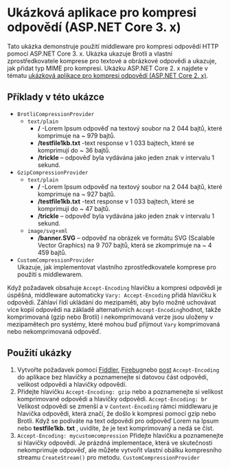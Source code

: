 # <a name="response-compression-sample-application-aspnet-core-3x"></a>Ukázková aplikace pro kompresi odpovědí (ASP.NET Core 3. x)

Tato ukázka demonstruje použití middleware pro kompresi odpovědí HTTP pomocí ASP.NET Core 3. x. Ukázka ukazuje Brotli a vlastní zprostředkovatele komprese pro textové a obrázkové odpovědi a ukazuje, jak přidat typ MIME pro kompresi. Ukázku ASP.NET Core 2. x najdete v tématu [ukázková aplikace pro kompresi odpovědí (ASP.NET Core 2. x)](https://github.com/aspnet/AspNetCore.Docs/tree/master/aspnetcore/performance/response-compression/samples/2.x).

## <a name="examples-in-this-sample"></a>Příklady v této ukázce

* `BrotliCompressionProvider`
  * `text/plain`
    * **/** -Lorem Ipsum odpověď na textový soubor na 2 044 bajtů, které komprimuje na ~ 979 bajtů.
    * **/testfile1kb.txt** -text response v 1 033 bajtech, které se komprimují do ~ 36 bajtů.
    * **/trickle** – odpověď byla vydávána jako jeden znak v intervalu 1 sekund.
* `GzipCompressionProvider`
  * `text/plain`
    * **/** -Lorem Ipsum odpověď na textový soubor na 2 044 bajtů, které komprimuje na ~ 927 bajtů.
    * **/testfile1kb.txt** -text response v 1 033 bajtech, které se komprimují do ~ 47 bajtů.
    * **/trickle** – odpověď byla vydávána jako jeden znak v intervalu 1 sekund.
  * `image/svg+xml`
    * **/banner.SVG** – odpověď na obrázek ve formátu SVG (Scalable Vector Graphics) na 9 707 bajtů, která se zkomprimuje na ~ 4 459 bajtů.
* `CustomCompressionProvider`<br>Ukazuje, jak implementovat vlastního zprostředkovatele komprese pro použití s middlewarem.

Když požadavek obsahuje `Accept-Encoding` hlavičku a kompresi odpovědi je úspěšná, middleware automaticky `Vary: Accept-Encoding` přidá hlavičku k odpovědi. Záhlaví řídí ukládání do mezipaměti, aby bylo možné uchovávat více kopií odpovědi na základě alternativních `Accept-Encoding`hodnot, takže komprimovaná (gzip nebo Brotli) i nekomprimovaná verze jsou uloženy v mezipamětech pro systémy, které mohou buď přijmout `Vary` komprimovaná nebo nekomprimovaná odpověď.

## <a name="use-the-sample"></a>Použití ukázky

1. Vytvořte požadavek pomocí [Fiddler](https://www.telerik.com/fiddler), [Firebug](https://getfirebug.com/)nebo [post](https://www.getpostman.com/) `Accept-Encoding` do aplikace bez hlavičky a poznamenejte si datovou část odpovědi, velikost odpovědi a hlavičky odpovědí.
1. Přidejte hlavičku `Accept-Encoding: gzip` nebo a poznamenejte si velikost komprimované odpovědi a hlavičky odpovědi. `Accept-Encoding: br` Velikost odpovědi se zmenší a v `Content-Encoding` rámci middlewaru je hlavička odpovědi, která značí, že došlo k kompresi pomocí gzip nebo Brotli. Když se podíváte na text odpovědi pro odpověď Lorem na Ipsum nebo **testfile1kb. txt** , uvidíte, že je text komprimovaný a nedá se číst.
1. `Accept-Encoding: mycustomcompression` Přidejte hlavičku a poznamenejte si hlavičky odpovědí. Je prázdná implementace, která ve skutečnosti nekomprimuje odpověď, ale můžete vytvořit vlastní obálku kompresního streamu `CreateStream()` pro metodu. `CustomCompressionProvider`

